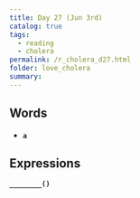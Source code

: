 ```yaml
---
title: Day 27 (Jun 3rd)
catalog: true
tags: 
  - reading
  - cholera
permalink: /r_cholera_d27.html
folder: love_cholera
summary: 
---
```


## Words

-   <b data-toggle="tooltip" data-original-title="{{site.data.glossary.a}}">`a`</b>


## Expressions

<b data-toggle="tooltip" data-original-title="{{site.data.answers.22_a}}">`________()`</b>